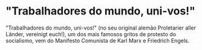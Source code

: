 # "Trabalhadores do mundo, uni-vos!"
"Trabalhadores do mundo, uni-vos!" (no seu original alemão Proletarier aller Länder, vereinigt euch!), um dos mais famosos gritos de protesto do socialismo, vem do Manifesto Comunista de Karl Marx e Friedrich Engels.
